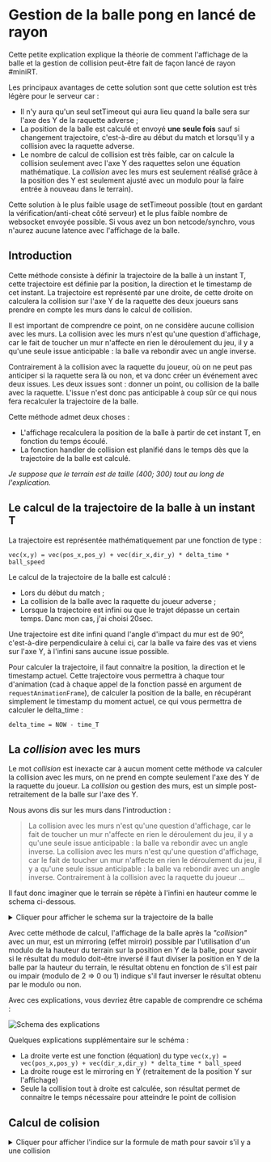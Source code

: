 # Gestion de la balle pong en lancé de rayon

Cette petite explication explique la théorie de comment l'affichage de la balle et la gestion de collision
peut-être fait de façon lancé de rayon #miniRT.

Les principaux avantages de cette solution sont que cette solution est très légère pour le serveur car :
 - Il n'y aura qu'un seul setTimeout qui aura lieu quand la balle sera sur l'axe des Y de la raquette adverse ;
 - La position de la balle est calculé et envoyé **une seule fois** sauf si changement trajectoire, c'est-à-dire
 au début du match et lorsqu'il y a collision avec la raquette adverse.
 - Le nombre de calcul de collision est très faible, car on calcule la collision seulement avec l'axe Y des raquettes
 selon une équation mathématique. La *collision* avec les murs est seulement réalisé grâce à la position des Y est seulement ajusté
 avec un modulo pour la faire entrée à nouveau dans le terrain).

Cette solution à le plus faible usage de setTimeout possible (tout en gardant la vérification/anti-cheat côté serveur)
et le plus faible nombre de websocket envoyée possible. Si vous avez un bon netcode/synchro, vous n'aurez aucune latence
avec l'affichage de la balle.

## Introduction

Cette méthode consiste à définir la trajectoire de la balle à un instant T, cette trajectoire est définie par la
position, la direction et le timestamp de cet instant. La trajectoire est représenté par une droite, de cette droite
on calculera la collision sur l'axe Y de la raquette des deux joueurs sans prendre en compte les murs dans le calcul
de collision.

Il est important de comprendre ce point, on ne considère aucune collision avec les murs. La collision avec
les murs n'est qu'une question d'affichage, car le fait de toucher un mur n'affecte en rien le déroulement du jeu,
il y a qu'une seule issue anticipable : la balle va rebondir avec un angle inverse.

Contrairement à la collision avec la raquette du joueur, où on ne peut pas anticiper si la raquette sera là ou non,
et va donc créer un événement avec deux issues. Les deux issues sont : donner un point, ou collision de la balle
avec la raquette. L'issue n'est donc pas anticipable à coup sûr ce qui nous fera recalculer la trajectoire de la
balle.

Cette méthode admet deux choses :

 - L'affichage recalculera la position de la balle à partir de cet instant T, en fonction du temps écoulé.
 - La fonction handler de collision est planifié dans le temps dès que la trajectoire de la balle est calculé.

*Je suppose que le terrain est de taille (400; 300) tout au long de l'explication.*

## Le calcul de la trajectoire de la balle à un instant T

La trajectoire est représentée mathématiquement par une fonction de type :

    vec(x,y) = vec(pos_x,pos_y) + vec(dir_x,dir_y) * delta_time * ball_speed

Le calcul de la trajectoire de la balle est calculé :
 - Lors du début du match ;
 - La collision de la balle avec la raquette du joueur adverse ;
 - Lorsque la trajectoire est infini ou que le trajet dépasse un certain temps. Danc mon cas, j'ai choisi 20sec.

Une trajectoire est dite infini quand l'angle d'impact du mur est de 90°, c'est-à-dire perpendiculaire à celui ci,
car la balle va faire des vas et viens sur l'axe Y, à l'infini sans aucune issue possible.

Pour calculer la trajectoire, il faut connaitre la position, la direction et le timestamp actuel. Cette trajectoire
vous permettra à chaque tour d'animation (cad à chaque appel de la fonction passé en argument de `requestAnimationFrame`),
de calculer la position de la balle, en récupérant simplement le timestamp du moment actuel, ce qui vous permettra
de calculer le delta_time :

```
delta_time = NOW - time_T
```

## La *collision* avec les murs

Le mot *collision* est inexacte car à aucun moment cette méthode va calculer la collision avec les murs, on ne prend
en compte seulement l'axe des Y de la raquette du joueur. La *collision* ou gestion des murs, est un simple
post-retraitement de la balle sur l'axe des Y.

Nous avons dis sur les murs dans l'introduction :

> La collision avec les murs n'est qu'une question d'affichage, car le fait de toucher un mur n'affecte en rien le
> déroulement du jeu, il y a qu'une seule issue anticipable : la balle va rebondir avec un angle inverse. La collision
> avec les murs n'est qu'une question d'affichage, car le fait de toucher un mur n'affecte en rien le déroulement du jeu,
> il y a qu'une seule issue anticipable : la balle va rebondir avec un angle inverse. Contrairement à la collision avec la
> raquette du joueur …

Il faut donc imaginer que le terrain se répète à l'infini en hauteur comme le schema ci-dessous.

<details>
  <summary>Cliquer pour afficher le schema sur la trajectoire de la balle</summary>
  
  Vous voyez donc le terrain se repeter à l'infini en Y, et la trajectoire de la balle (droite verte).
  
  <img width="200" src="https://user-images.githubusercontent.com/92152391/221143349-deb08eb2-cd04-4ce6-ba31-88162f0fd310.png" />
</details>

Avec cette méthode de calcul, l'affichage de la balle après la *"collision"* avec un mur, est un mirroring (effet mirroir) possible
par l'utilisation d'un modulo de la hauteur du terrain sur la position en Y de la balle, pour savoir si le résultat du modulo doit-être
inversé il faut diviser la position en Y de la balle par la hauteur du terrain, le résultat obtenu en fonction de s'il est pair ou impair
(modulo de 2 => 0 ou 1) indique s'il faut inverser le résultat obtenu par le modulo ou non.

Avec ces explications, vous devriez être capable de comprendre ce schéma :

![Schema des explications](https://user-images.githubusercontent.com/92152391/221137129-1a1d88e4-8b01-4331-bd2e-24815a152565.png)

Quelques explications supplémentaire sur le schéma :

 - La droite verte est une fonction (équation) du type `vec(x,y) = vec(pos_x,pos_y) + vec(dir_x,dir_y) * delta_time * ball_speed`
 - La droite rouge est le mirroring en Y (retraitement de la position Y sur l'affichage)
 - Seule la collision tout à droite est calculée, son résultat permet de connaitre le temps nécessaire pour atteindre le point de collision

## Calcul de colision

<details>
  <summary>Cliquer pour afficher l'indice sur la formule de math pour savoir s'il y a une collision</summary>
 
  Cherchez comment calculer une collision entre deux droites (vecteurs) avec le produit scalaire. Ceci vous permettra de savoir s'il y a une collision et
  connaitre le temps restant avant la collision. N'oubliez pas de normaliser. ;)
</details>
